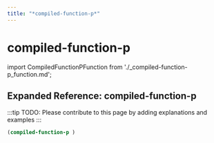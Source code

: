 ```yaml
---
title: "*compiled-function-p*"
---
```


# compiled-function-p

import CompiledFunctionPFunction from './_compiled-function-p_function.md';

<CompiledFunctionPFunction />

## Expanded Reference: compiled-function-p

:::tip
TODO: Please contribute to this page by adding explanations and examples
:::

```lisp
(compiled-function-p )
```
